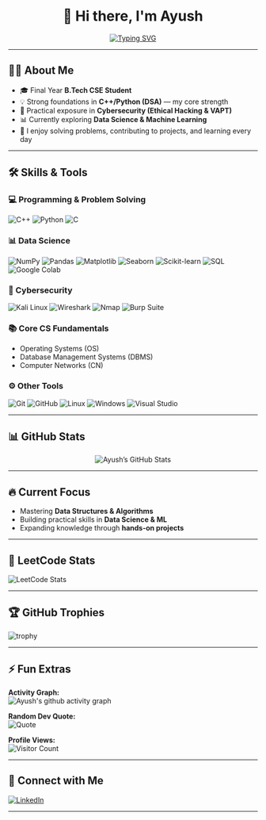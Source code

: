 <div align="center">

# 👋 Hi there, I'm Ayush  

[![Typing SVG](https://readme-typing-svg.herokuapp.com?font=Fira+Code&pause=1000&color=00F700&center=true&width=500&lines=Final+Year+B.Tech+CSE+Student;DSA+%7C+Cybersecurity+%7C+Data+Science+Enthusiast;Always+Learning+Something+New+🚀)](https://git.io/typing-svg)

</div>

---

## 👨‍💻 About Me  
- 🎓 Final Year **B.Tech CSE Student**  
- 💡 Strong foundations in **C++/Python (DSA)** — my core strength  
- 🔐 Practical exposure in **Cybersecurity (Ethical Hacking & VAPT)**  
- 📊 Currently exploring **Data Science & Machine Learning**  
- 🌱 I enjoy solving problems, contributing to projects, and learning every day  

---

## 🛠️ Skills & Tools  

### 💻 Programming & Problem Solving  
![C++](https://img.shields.io/badge/-C++-00599C?style=for-the-badge&logo=c%2B%2B&logoColor=white)
![Python](https://img.shields.io/badge/-Python-3776AB?style=for-the-badge&logo=python&logoColor=white)
![C](https://img.shields.io/badge/-C-A8B9CC?style=for-the-badge&logo=c&logoColor=black)

### 📊 Data Science  
![NumPy](https://img.shields.io/badge/-NumPy-013243?style=for-the-badge&logo=numpy&logoColor=white)
![Pandas](https://img.shields.io/badge/-Pandas-150458?style=for-the-badge&logo=pandas&logoColor=white)
![Matplotlib](https://img.shields.io/badge/-Matplotlib-11557c?style=for-the-badge)
![Seaborn](https://img.shields.io/badge/-Seaborn-009688?style=for-the-badge)
![Scikit-learn](https://img.shields.io/badge/-ScikitLearn-F7931E?style=for-the-badge&logo=scikit-learn&logoColor=white)
![SQL](https://img.shields.io/badge/-SQL-4479A1?style=for-the-badge&logo=postgresql&logoColor=white)
![Google Colab](https://img.shields.io/badge/-Google%20Colab-F9AB00?style=for-the-badge&logo=googlecolab&logoColor=white)

### 🔐 Cybersecurity  
![Kali Linux](https://img.shields.io/badge/-Kali%20Linux-557C94?style=for-the-badge&logo=kalilinux&logoColor=white)
![Wireshark](https://img.shields.io/badge/-Wireshark-1679A7?style=for-the-badge&logo=wireshark&logoColor=white)
![Nmap](https://img.shields.io/badge/-Nmap-4682B4?style=for-the-badge)
![Burp Suite](https://img.shields.io/badge/-Burp%20Suite-FF5722?style=for-the-badge)

### 📚 Core CS Fundamentals  
- Operating Systems (OS)  
- Database Management Systems (DBMS)  
- Computer Networks (CN)  

### ⚙️ Other Tools  
![Git](https://img.shields.io/badge/-Git-F05032?style=for-the-badge&logo=git&logoColor=white)
![GitHub](https://img.shields.io/badge/-GitHub-181717?style=for-the-badge&logo=github)
![Linux](https://img.shields.io/badge/-Linux-FCC624?style=for-the-badge&logo=linux&logoColor=black)
![Windows](https://img.shields.io/badge/-Windows-0078D6?style=for-the-badge&logo=windows&logoColor=white)
![Visual Studio](https://img.shields.io/badge/-Visual%20Studio-5C2D91?style=for-the-badge&logo=visualstudio&logoColor=white)

---

## 📊 GitHub Stats  

<div align="center">

![Ayush’s GitHub Stats](https://github-readme-stats.vercel.app/api?username=CommitWithAyush&show_icons=true&theme=tokyonight)  
<!---
![Top Languages](https://github-readme-stats.vercel.app/api/top-langs/?username=CommitWithAyush&layout=compact&theme=tokyonight)  
![GitHub Streak](https://github-readme-streak-stats.herokuapp.com/?user=CommitWithAyush&theme=tokyonight&date_format=M%20j%5B%2C%20Y%5D)
--->

</div>

---

## 🔥 Current Focus  
- Mastering **Data Structures & Algorithms**  
- Building practical skills in **Data Science & ML**  
- Expanding knowledge through **hands-on projects**  

---

## 🧩 LeetCode Stats  

![LeetCode Stats](https://leetcard.jacoblin.cool/Crypt0xAyush?theme=dark&font=baloo&ext=contest)

---

## 🏆 GitHub Trophies  

![trophy](https://github-profile-trophy.vercel.app/?username=CommitWithAyush&theme=tokyonight&no-frame=true&row=1&column=6)

---

## ⚡ Fun Extras  

**Activity Graph:**  
![Ayush's github activity graph](https://github-readme-activity-graph.vercel.app/graph?username=CommitWithAyush&theme=tokyo-night)

**Random Dev Quote:**  
![Quote](https://quotes-github-readme.vercel.app/api?type=horizontal&theme=tokyonight)  

**Profile Views:**  
![Visitor Count](https://komarev.com/ghpvc/?username=CommitWithAyush&label=Profile%20Views&color=blue&style=flat)

---

## 🤝 Connect with Me  

[![LinkedIn](https://img.shields.io/badge/LinkedIn-Connect-blue?style=for-the-badge&logo=linkedin)](https://www.linkedin.com/in/cyberayush007)

---
